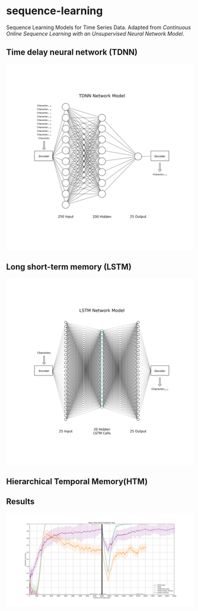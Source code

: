 # sequence-learning
Sequence Learning Models for Time Series Data. Adapted from *Continuous Online Sequence Learning with an Unsupervised Neural Network Model*.

## Time delay neural network (TDNN)

![TDNN](diagrams/tdnn.png)

## Long short-term memory (LSTM)

![LSTM](diagrams/lstm.png)

## Hierarchical Temporal Memory(HTM)


## Results

![Results](temp-plots/results.png)
